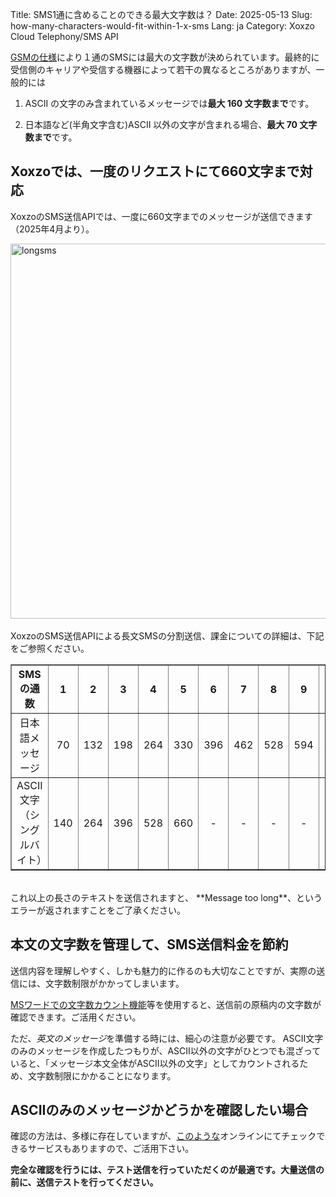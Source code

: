 Title: SMS1通に含めることのできる最大文字数は？
Date: 2025-05-13
Slug: how-many-characters-would-fit-within-1-x-sms
Lang: ja
Category: Xoxzo Cloud Telephony/SMS API


[GSMの仕様](https://ja.wikipedia.org/wiki/%E3%82%B7%E3%83%A7%E3%83%BC%E3%83%88%E3%83%A1%E3%83%83%E3%82%BB%E3%83%BC%E3%82%B8%E3%82%B5%E3%83%BC%E3%83%93%E3%82%B9)により１通のSMSには最大の文字数が決められています。最終的に受信側のキャリアや受信する機器によって若干の異なるところがありますが、一般的には

1. ASCII の文字のみ含まれているメッセージでは**最大 160 文字数まで**です。

2. 日本語など(半角文字含む)ASCII 以外の文字が含まれる場合、**最大 70 文字数まで**です。

## Xoxzoでは、一度のリクエストにて660文字まで対応
XoxzoのSMS送信APIでは、一度に660文字までのメッセージが送信できます（2025年4月より）。<br>

<img src="/images/longsms-ja.png" alt="longsms" width="600px"><br>
<br>
XoxzoのSMS送信APIによる長文SMSの分割送信、課金についての詳細は、下記をご参照ください。
</br>

<table width="550" border="1" cellspacing="1" cellpadding="5" style="text-align:center" style="border-collapse:collapse">
  <tr>
    <th width="30%">SMSの通数</th>
    <th>1</th>
    <th>2</th>
    <th>3</th>
    <th>4</th>
    <th>5</th>
    <th>6</th>
    <th>7</th>
    <th>8</th>
    <th>9</th>
    <th>10</th>
  </tr>
  <tr>
    <td>日本語メッセージ</td>
    <td>70</td>
    <td>132</td>
    <td>198</td>
    <td>264</td>
    <td>330</td>
    <td>396</td>
    <td>462</td>
    <td>528</td>
    <td>594</td>
    <td>660</td>
  </tr>
  <tr>
    <td>ASCII文字（シングルバイト）</td>
    <td>140</td>
    <td>264</td>
    <td>396</td>
    <td>528</td>
    <td>660</td>
    <td>-</td>
    <td>-</td>
    <td>-</td>
    <td>-</td>
    <td>-</td>
  </tr>
</table>
<br>
これ以上の長さのテキストを送信されますと、 **Message too long**、というエラーが返されますことをご了承ください。

## 本文の文字数を管理して、SMS送信料金を節約
送信内容を理解しやすく、しかも魅力的に作るのも大切なことですが、実際の送信には、文字数制限がかかってしまいます。

[MSワードでの文字数カウント機能](https://support.office.com/ja-jp/article/word-for-mac-%E3%81%A7%E6%96%87%E5%AD%97%E6%95%B0-%E3%81%8A%E3%82%88%E3%81%B3%E9%96%A2%E9%80%A3%E3%81%99%E3%82%8B%E6%83%85%E5%A0%B1-%E3%82%92%E8%A1%A8%E7%A4%BA%E3%81%99%E3%82%8B-441b6035-17fc-46df-9f6d-9174bd5c3bf1)等を使用すると、送信前の原稿内の文字数が確認できます。ご活用ください。

ただ、*英文のメッセージ*を準備する時には、細心の注意が必要です。
ASCII文字のみのメッセージを作成したつもりが、ASCII以外の文字がひとつでも混ざっていると、「メッセージ本文全体がASCII以外の文字」としてカウントされるため、文字数制限にかかることになります。

## ASCIIのみのメッセージかどうかを確認したい場合
確認の方法は、多様に存在していますが、[このような](https://pteo.paranoiaworks.mobi/diacriticsremover/)オンラインにてチェックできるサービスもありますので、ご活用下さい。

**完全な確認を行うには、テスト送信を行っていただくのが最適です。大量送信の前に、送信テストを行ってください。**

